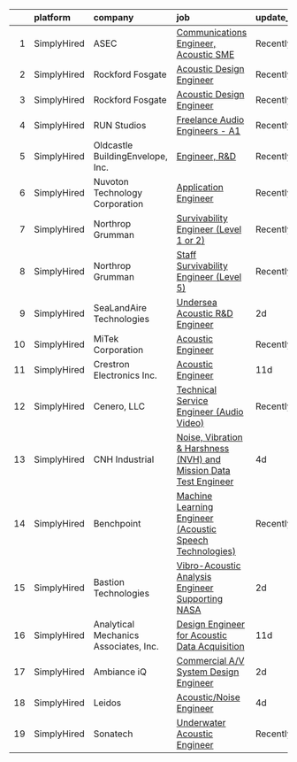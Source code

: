 

|    | platform    | company                               | job                                                                                                                                                                             | update_time   | location           |
|---:|:------------|:--------------------------------------|:--------------------------------------------------------------------------------------------------------------------------------------------------------------------------------|:--------------|:-------------------|
|  1 | SimplyHired | ASEC                                  | [Communications Engineer, Acoustic SME](https://www.simplyhired.com/job/ptBT4a3HlSdCx5xiMoN6S_GwhI48HnuB2HYhC1lr49hp_O4U4Yv1sA?q=acoustic+engineer)                             | Recently      | Patuxent River, MD |
|  2 | SimplyHired | Rockford Fosgate                      | [Acoustic Design Engineer](https://www.simplyhired.com/job/SD7WGheU6u4QKE4RNnOUyGEYqSzuMNGOEALp8R8aHjss43-57y_jQQ?q=acoustic+engineer)                                          | Recently      | Tempe, AZ          |
|  3 | SimplyHired | Rockford Fosgate                      | [Acoustic Design Engineer](https://www.simplyhired.com/job/SD7WGheU6u4QKE4RNnOUyGEYqSzuMNGOEALp8R8aHjss43-57y_jQQ?q=acoustic+engineer)                                          | Recently      | Tempe, AZ          |
|  4 | SimplyHired | RUN Studios                           | [Freelance Audio Engineers - A1](https://www.simplyhired.com/job/ImwNIKa_vkVV0wdmbicCzrqkeqiFmTBp7uOFjP5OyybZ72kF3Kdnew?q=acoustic+engineer)                                    | Recently      | Redmond, WA        |
|  5 | SimplyHired | Oldcastle BuildingEnvelope, Inc.      | [Engineer, R&D](https://www.simplyhired.com/job/_WglUpE8SthNPPWx-eB5zsUZNCM_zyVkJFrg70BjDNI888PWAFdQ6A?q=acoustic+engineer)                                                     | Recently      | Terrell, TX        |
|  6 | SimplyHired | Nuvoton Technology Corporation        | [Application Engineer](https://www.simplyhired.com/job/ZaJbWo9HFyBe2PBG4QuulNkcPtQT6L7-TU_P9TklwgnB_8EV98TYSQ?q=acoustic+engineer)                                              | Recently      | United States      |
|  7 | SimplyHired | Northrop Grumman                      | [Survivability Engineer (Level 1 or 2)](https://www.simplyhired.com/job/_xW4fMDzd_6hHOgbxuz5vSUFHzHieLNuXFKH2JUlS3evYq5ApiwgJQ?q=acoustic+engineer)                             | Recently      | Palmdale, CA       |
|  8 | SimplyHired | Northrop Grumman                      | [Staff Survivability Engineer (Level 5)](https://www.simplyhired.com/job/hbxxr4gUYaxTd_A7twXgEIr4sMRofh-wbEttr7lC5jvm0WsFvfT0rQ?q=acoustic+engineer)                            | Recently      | San Diego, CA      |
|  9 | SimplyHired | SeaLandAire Technologies              | [Undersea Acoustic R&D Engineer](https://www.simplyhired.com/job/GsWKaNx92hzhFqrqJksSyl2ifwfnGXIH3xmPKIqZzH-A4NsQPBPlfA?q=acoustic+engineer)                                    | 2d            | Jackson, MI        |
| 10 | SimplyHired | MiTek Corporation                     | [Acoustic Engineer](https://www.simplyhired.com/job/_NnkSgMZyRVUAbJfIraiDUvr4fcr1_ZnEJ03dYWKLPOn-Bdb2Q1c5w?q=acoustic+engineer)                                                 | Recently      | Phoenix, AZ        |
| 11 | SimplyHired | Crestron Electronics Inc.             | [Acoustic Engineer](https://www.simplyhired.com/job/uDcHyPuCCMd4UTCgZDCBWIoA9DHwtrbHmdcRdk5qibOzed3jTu0Jww?q=acoustic+engineer)                                                 | 11d           | Rockleigh, NJ      |
| 12 | SimplyHired | Cenero, LLC                           | [Technical Service Engineer (Audio Video)](https://www.simplyhired.com/job/tXNP9SIFHE68oqwzCnwlw5lWP5b-KDmVE6ZGj3KXoiUPRStXTOIWOA?q=acoustic+engineer)                          | Recently      | Malvern, PA        |
| 13 | SimplyHired | CNH Industrial                        | [Noise, Vibration & Harshness (NVH) and Mission Data Test Engineer](https://www.simplyhired.com/job/1i4LCXEkgXcx1EIhDM0ghX2wgQ2vZsY4G537D75_RhJ-f0G_4XjntA?q=acoustic+engineer) | 4d            | Racine, WI         |
| 14 | SimplyHired | Benchpoint                            | [Machine Learning Engineer (Acoustic Speech Technologies)](https://www.simplyhired.com/job/WN2les8glfJ7AlLtOUbvi8kKBo-Wq94FBAFbTFPVVkA9OBBnxZF2pQ?q=acoustic+engineer)          | Recently      | Remote             |
| 15 | SimplyHired | Bastion Technologies                  | [Vibro-Acoustic Analysis Engineer Supporting NASA](https://www.simplyhired.com/job/VYbwnQhMKfI4gtyW74JWmVvuu3t_NSQxuW131ME_mXqXXJuwkJB4LQ?q=acoustic+engineer)                  | 2d            | Houston, TX        |
| 16 | SimplyHired | Analytical Mechanics Associates, Inc. | [Design Engineer for Acoustic Data Acquisition](https://www.simplyhired.com/job/ugHo5Zm0u7lkPYy5BjZm4BjvpL9E-H9lCvQ5mKWj7ohLOFSPEW8fKA?q=acoustic+engineer)                     | 11d           | Hampton, VA        |
| 17 | SimplyHired | Ambiance iQ                           | [Commercial A/V System Design Engineer](https://www.simplyhired.com/job/f4eFaRwWEo5948Tq9CYf1oM6MwxWnbZMYNXGsfMav54BJwlGca2Q2Q?q=acoustic+engineer)                             | 2d            | Remote             |
| 18 | SimplyHired | Leidos                                | [Acoustic/Noise Engineer](https://www.simplyhired.com/job/2ZihjmjDOgaRbULX0PHv9Al-qwYwjkN-Ta1XPeG3iF3QC6wre4jSYw?q=acoustic+engineer)                                           | 4d            | Arlington, VA      |
| 19 | SimplyHired | Sonatech                              | [Underwater Acoustic Engineer](https://www.simplyhired.com/job/blGPs-WG1x0mLEEQpeDF8gUigXbYPtcyQJ6LbVh3_E8DW9qjDmKI5A?q=acoustic+engineer)                                      | Recently      | Santa Barbara, CA  |